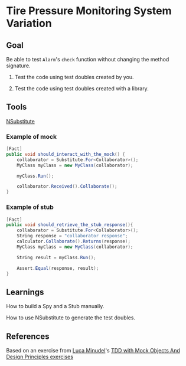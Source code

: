 # Tire Pressure Monitoring System Variation

## Goal
Be able to test `Alarm`'s `check` function without changing the method signature.

1. Test the code using test doubles created by you.

2. Test the code using test doubles created with a library.

## Tools
[NSubstitute](http://nsubstitute.github.io/)

### Example of mock
```csharp
[Fact]
public void should_interact_with_the_mock() {
    collaborator = Substitute.For<Collaborator>();       
    MyClass myClass = new MyClass(collaborator);

    myClass.Run();

    collaborator.Received().Collaborate();
}
```

### Example of stub

```csharp
[Fact]
public void should_retrieve_the_stub_response(){
    collaborator = Substitute.For<Collaborator>();
    String response = "collaborator response";
    calculator.Collaborate().Returns(response);
    MyClass myClass = new MyClass(collaborator);

    String result = myClass.Run();

    Assert.Equal(response, result);
}
```

## Learnings
How to build a Spy and a Stub manually.

How to use NSubstitute to generate the test doubles.

## References

Based on an exercise from [Luca Minudel](https://twitter.com/lukadotnet?lang=en)'s [TDD with Mock Objects And Design Principles exercises](https://github.com/lucaminudel/TDDwithMockObjectsAndDesignPrinciples)

